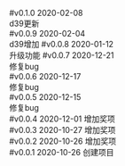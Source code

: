 #v0.1.0  2020-02-08  
d39更新    
#v0.0.9  2020-02-04  
d39增加
#v0.0.8  2020-01-12  
升级功能
#v0.0.7  2020-12-21  
修复bug  
#v0.0.6  2020-12-17  
修复bug  
#v0.0.5  2020-12-15  
修复bug  
#v0.0.4  2020-12-01
增加奖项   
#v0.0.3  2020-10-27
增加奖项  
#v0.0.2  2020-10-26
增加奖项  
#v0.0.1  2020-10-26
创建项目  